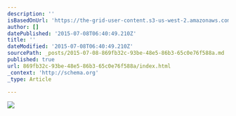 ```yaml
---
description: ''
isBasedOnUrl: 'https://the-grid-user-content.s3-us-west-2.amazonaws.com/6135b592-89e3-406d-9d05-4b5937bc8bee.jpg'
author: []
datePublished: '2015-07-08T06:40:49.210Z'
title: ''
dateModified: '2015-07-08T06:40:49.210Z'
sourcePath: _posts/2015-07-08-869fb32c-93be-48e5-86b3-65c0e76f588a.md
published: true
url: 869fb32c-93be-48e5-86b3-65c0e76f588a/index.html
_context: 'http://schema.org'
_type: Article

---
```

![](https://the-grid-user-content.s3-us-west-2.amazonaws.com/6135b592-89e3-406d-9d05-4b5937bc8bee.jpg)